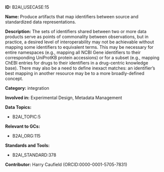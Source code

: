 **ID:** B2AI_USECASE:15

**Name:** Produce artifacts that map identifiers between source and standardized data representations.

**Description:** The sets of identifiers shared between two or more data products serve as points of commonality between observations, but in practice, a desired level of interoperability may not be achievable without mapping some identifiers to equivalent terms. This may be necessary for entire namespaces (e.g., mapping all NCBI Gene identifiers to their corresponding UniProtKB protein accessions) or for a subset (e.g., mapping ChEBI entries for drugs to their identifiers in a drug-centric knowledge base). There may also be a need to define inexact matches: an identifier’s best mapping in another resource may be to a more broadly-defined concept.

**Category:** integration

**Involved in:** Experimental Design, Metadata Management

**Data Topics:**

- B2AI_TOPIC:5

**Relevant to GCs:**

- B2AI_ORG:115

**Standards and Tools:**

- B2AI_STANDARD:378

**Contributor:** Harry Caufield
 (ORCID:0000-0001-5705-7831)


